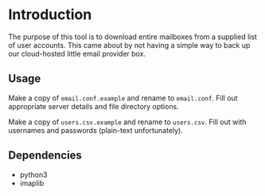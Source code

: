 # Introduction #

The purpose of this tool is to download entire mailboxes from a supplied list of user accounts.
This came about by not having a simple way to back up our cloud-hosted little email provider box.

## Usage ##

Make a copy of `email.conf.example` and rename to `email.conf`. Fill out appropriate server details and file directory options.

Make a copy of `users.csv.example` and rename to `users.csv`. Fill out with usernames and passwords (plain-text unfortunately).

## Dependencies ##

* python3  
* imaplib
